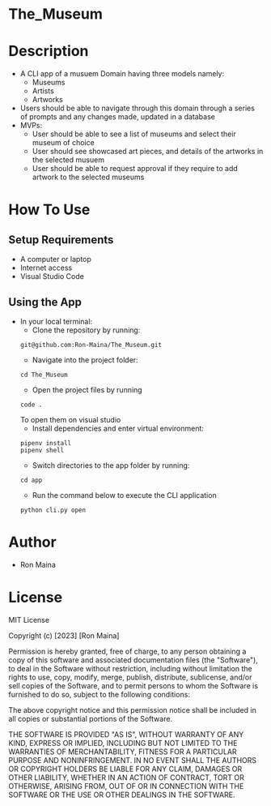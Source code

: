 # The_Museum

# Description
* A CLI app of a musuem Domain having three models namely:
    - Museums
    - Artists
    - Artworks
* Users should be able to navigate through this domain through a series of prompts and any changes made, updated in a database
* MVPs:
    * User should be able to see a list of museums and select their museum of choice
    * User should see showcased art pieces, and details of the artworks in the selected musuem
    * User should be able to request approval  if they require to add artwork to the selected museums

# How To Use
## Setup Requirements
* A computer or laptop
* Internet access
* Visual Studio Code 

## Using the App
* In your local terminal:
    * Clone the repository by running:
    ```
    git@github.com:Ron-Maina/The_Museum.git
    ```
    * Navigate into the project folder:
    ```
    cd The_Museum
    ```
    * Open the project files by running 
    ```
    code .
    ```
    To open them on visual studio 
    * Install dependencies and enter virtual environment:
    ```
    pipenv install 
    pipenv shell
    ```
    * Switch directories to the app folder by running:
    ```
    cd app
    ```
    * Run the command below to execute the CLI application
    ```
    python cli.py open
    ```



# Author
* Ron Maina

# License 
MIT License

Copyright (c) [2023] [Ron Maina]

Permission is hereby granted, free of charge, to any person obtaining a copy of this software and associated documentation files (the "Software"), to deal in the Software without restriction, including without limitation the rights to use, copy, modify, merge, publish, distribute, sublicense, and/or sell copies of the Software, and to permit persons to whom the Software is furnished to do so, subject to the following conditions:

The above copyright notice and this permission notice shall be included in all copies or substantial portions of the Software.

THE SOFTWARE IS PROVIDED "AS IS", WITHOUT WARRANTY OF ANY KIND, EXPRESS OR IMPLIED, INCLUDING BUT NOT LIMITED TO THE WARRANTIES OF MERCHANTABILITY, FITNESS FOR A PARTICULAR PURPOSE AND NONINFRINGEMENT. IN NO EVENT SHALL THE AUTHORS OR COPYRIGHT HOLDERS BE LIABLE FOR ANY CLAIM, DAMAGES OR OTHER LIABILITY, WHETHER IN AN ACTION OF CONTRACT, TORT OR OTHERWISE, ARISING FROM, OUT OF OR IN CONNECTION WITH THE SOFTWARE OR THE USE OR OTHER DEALINGS IN THE SOFTWARE.